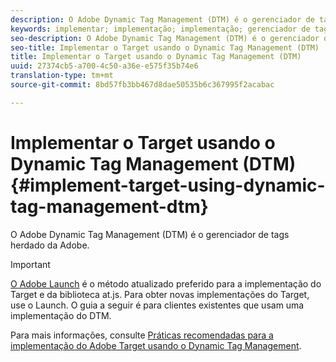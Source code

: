 ```yaml
---
description: O Adobe Dynamic Tag Management (DTM) é o gerenciador de tags herdado da Adobe.
keywords: implementar; implementação; implementação; gerenciador de tags; dtm; at.js; dynamic tag management
seo-description: O Adobe Dynamic Tag Management (DTM) é o gerenciador de tags herdado da Adobe.
seo-title: Implementar o Target usando o Dynamic Tag Management (DTM)
title: Implementar o Target usando o Dynamic Tag Management (DTM)
uuid: 27374cb5-a700-4c50-a36e-e575f35b74e6
translation-type: tm+mt
source-git-commit: 8bd57fb3bb467d8dae50535b6c367995f2acabac

---
```



# Implementar o Target usando o Dynamic Tag Management (DTM){#implement-target-using-dynamic-tag-management-dtm}

O Adobe Dynamic Tag Management (DTM) é o gerenciador de tags herdado da Adobe.

>[!IMPORTANT]
>
>[O Adobe Launch](../../../c-implementing-target/c-implementing-target-for-client-side-web/how-to-deployatjs/cmp-implementing-target-using-adobe-launch.md#topic_5234DDAEB0834333BD6BA1B05892FC25) é o método atualizado preferido para a implementação do Target e da biblioteca at.js. Para obter novas implementações do Target, use o Launch. O guia a seguir é para clientes existentes que usam uma implementação do DTM.

Para mais informações, consulte [Práticas recomendadas para a implementação do Adobe Target usando o Dynamic Tag Management](https://marketing.adobe.com/resources/help/en_US/dtm/target/).
